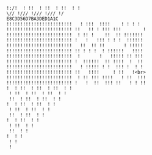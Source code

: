 `!:/!  ! !!  ! !!  ! !!  ! !`<br>
`\// !/// !/// !/// !/`<br>
`E8C3D56D7BA3DED1A1C`<br>
`!!!!!!!!!!!!!!!!!!!!!!!!   ! !!!  !!!!    ! ! ! !`<br>
`!!!!!!!!!!!!!!!!!!!!!!!! !!   !! ! !!! !!!        !`<br>
`!!!!!!!!!!!!!!!!!!!!!!!!  ! !! !    !!  !! !!!!!!!`<br>
`!!!!!!!!!!!!!!!!!!!!!!!! !   !   !!! ! ! !  !!!!!!`<br>
`!!!!!!!!!!!!!!!!!!!!!!!!   !!  !! !!       ! !!!!!`<br>
`!!!!!!!!!!!!!!!!!!!!!!!! !! ! ! !  ! !!!!!!   !!!!`<br>
`!!!!!!!!!!!!!!!!!!!!!!!!  !       !   !!!!! !! !!!`<br>
`!!!!!!!!!!!!!!!!!!!!!!!! !  !!!!!!  !! !!!!  !  !!`<br>
`!!!!!!!!!!!!!!!!!!!!!!!!   ! !!!!! ! !  !!! !  ! !`<br>
`!!!!!!!!!!!!!!!!!!!!!!!! !!   !!!!     ! !!   !<br>`
`!!!!!!!!!!!!!!!!!!!!!!!!  ! !! !!! !!!!   ! !!  !!!`<br>
`!!!!!!!!!!!!!!!!!!!!!!!! !   !  !!  !!! !!   ! ! !!`<br>
`!  ! !!  ! !!  ! !!  ! !`<br>
` ! !!  ! !!  ! !!  ! !`<br>
` !!  ! !!  ! !!  ! !`<br>
`!  ! !!  ! !!  ! !`<br>
` ! !!  ! !!  ! !`<br>
` !!  ! !!  ! !`<br>
`!  ! !!  ! !`<br>
` ! !!  ! !`<br>
` !!  ! !`<br>
`!  ! !`<br>
` ! !`<br>
` !`<br>
<br>
